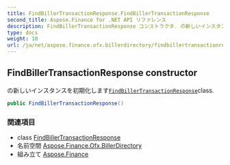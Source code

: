 ```yaml
---
title: FindBillerTransactionResponse.FindBillerTransactionResponse
second_title: Aspose.Finance for .NET API リファレンス
description: FindBillerTransactionResponse コンストラクタ. の新しいインスタンスを初期化しますFindBillerTransactionResponseclass.
type: docs
weight: 10
url: /ja/net/aspose.finance.ofx.billerdirectory/findbillertransactionresponse/findbillertransactionresponse/
---
```

## FindBillerTransactionResponse constructor

の新しいインスタンスを初期化します[`FindBillerTransactionResponse`](../)class.

```csharp
public FindBillerTransactionResponse()
```

### 関連項目

* class [FindBillerTransactionResponse](../)
* 名前空間 [Aspose.Finance.Ofx.BillerDirectory](../../findbillertransactionresponse/)
* 組み立て [Aspose.Finance](../../../)


